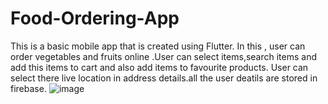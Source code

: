 # Food-Ordering-App
This is a basic mobile app that is created using Flutter. In this , user can order vegetables and fruits online .User can select items,search items and add this items to cart and also add items to favourite products. User can select there live location in address details.all the user deatils are stored in firebase.
![image](https://user-images.githubusercontent.com/78295505/151341196-5fab63c5-23dc-4fa9-9fed-52089d0821c1.png)
